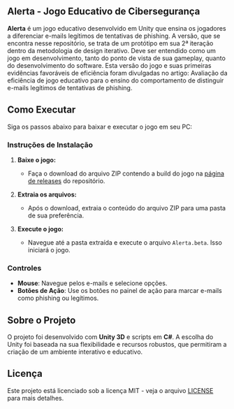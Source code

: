 ## Alerta - Jogo Educativo de Cibersegurança

**Alerta** é um jogo educativo desenvolvido em Unity que ensina os jogadores a diferenciar e-mails legítimos de tentativas de phishing. A versão, que se encontra nesse repositório, se trata de um protótipo em sua 2ª iteração dentro da metodologia de design iterativo. Deve ser entendido como um jogo em desenvolvimento, tanto do ponto de vista de sua gameplay, quanto do desenvolvimento do software. Esta versão do jogo e suas primeiras evidências favoráveis de eficiência foram divulgadas no artigo: Avaliação da eficiência de jogo educativo para o ensino do comportamento de distinguir e-mails legítimos de tentativas de phishing.

## Como Executar

Siga os passos abaixo para baixar e executar o jogo em seu PC:

### Instruções de Instalação

1. **Baixe o jogo:**
   - Faça o download do arquivo ZIP contendo a build do jogo na [página de releases](#) do repositório.

2. **Extraia os arquivos:**
   - Após o download, extraia o conteúdo do arquivo ZIP para uma pasta de sua preferência.

3. **Execute o jogo:**
   - Navegue até a pasta extraída e execute o arquivo `Alerta.beta`. Isso iniciará o jogo.

### Controles

- **Mouse**: Navegue pelos e-mails e selecione opções.
- **Botões de Ação**: Use os botões no painel de ação para marcar e-mails como phishing ou legítimos.

## Sobre o Projeto

O projeto foi desenvolvido com **Unity 3D** e scripts em **C#**. A escolha do Unity foi baseada na sua flexibilidade e recursos robustos, que permitiram a criação de um ambiente interativo e educativo.


## Licença

Este projeto está licenciado sob a licença MIT - veja o arquivo [LICENSE](./LICENSE) para mais detalhes.
